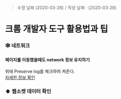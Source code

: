 > 수정 날짜 (2020-03-28) / 작성 날짜 : (2020-03-28)

# 크롬 개발자 도구 활용법과 팁

### 🕸 네트워크 
#### 페이지를 이동했을때도 network 정보 유지하기
위에 Preserve log를 체크하여 켜준다.  
[자세한 정보 확인](https://stackoverflow.com/questions/10987453/how-to-use-chromes-network-debugger-with-redirects)

### ⬆️ 웹소켓 데이터 확인
